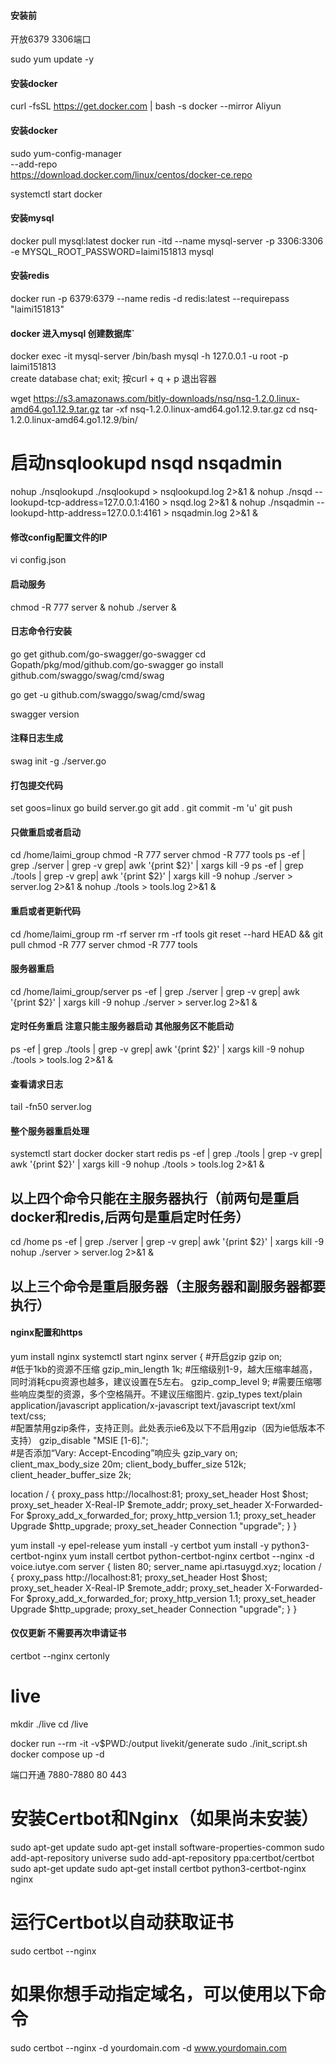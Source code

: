 #### 安装前
开放6379  3306端口

sudo yum update -y

#### 安装docker
curl -fsSL https://get.docker.com | bash -s docker --mirror Aliyun

#### 安装docker
sudo yum-config-manager \
--add-repo \
https://download.docker.com/linux/centos/docker-ce.repo


systemctl start docker

#### 安装mysql
docker pull mysql:latest
docker run -itd --name mysql-server -p 3306:3306 -e MYSQL_ROOT_PASSWORD=laimi151813 mysql

#### 安装redis
docker run -p 6379:6379 --name redis -d redis:latest --requirepass "laimi151813"

#### docker 进入mysql 创建数据库`
docker exec -it mysql-server /bin/bash
mysql -h 127.0.0.1 -u root -p
laimi151813   
create database chat;
exit;
按curl + q + p  退出容器



wget https://s3.amazonaws.com/bitly-downloads/nsq/nsq-1.2.0.linux-amd64.go1.12.9.tar.gz
tar -xf nsq-1.2.0.linux-amd64.go1.12.9.tar.gz
cd nsq-1.2.0.linux-amd64.go1.12.9/bin/


# 启动nsqlookupd  nsqd nsqadmin
nohup ./nsqlookupd ./nsqlookupd > nsqlookupd.log 2>&1 &
nohup ./nsqd --lookupd-tcp-address=127.0.0.1:4160  > nsqd.log 2>&1 &
nohup ./nsqadmin --lookupd-http-address=127.0.0.1:4161  > nsqadmin.log 2>&1 &
 

#### 修改config配置文件的IP
vi config.json

#### 启动服务
chmod -R 777 server & nohub ./server &

#### 日志命令行安装
go get github.com/go-swagger/go-swagger
cd Gopath/pkg/mod/github.com/go-swagger
go install github.com/swaggo/swag/cmd/swag

go get -u github.com/swaggo/swag/cmd/swag

swagger version


#### 注释日志生成
swag init -g ./server.go

#### 打包提交代码
set goos=linux
go build server.go
git add .
git commit -m 'u'
git push

#### 只做重启或者启动
cd /home/laimi_group
chmod -R 777 server
chmod -R 777 tools
ps -ef | grep ./server | grep -v grep| awk '{print $2}' | xargs kill -9
ps -ef | grep ./tools | grep -v grep| awk '{print $2}' | xargs kill -9
nohup ./server > server.log 2>&1 &
nohup ./tools > tools.log 2>&1 &

#### 重启或者更新代码
cd /home/laimi_group
rm -rf server
rm -rf tools
git reset --hard HEAD && git pull
chmod -R 777 server
chmod -R 777 tools

#### 服务器重启
cd /home/laimi_group/server
ps -ef | grep ./server | grep -v grep| awk '{print $2}' | xargs kill -9
nohup ./server > server.log 2>&1 &

#### 定时任务重启 注意只能主服务器启动 其他服务区不能启动
ps -ef | grep ./tools | grep -v grep| awk '{print $2}' | xargs kill -9
nohup ./tools > tools.log 2>&1 &

#### 查看请求日志
tail -fn50 server.log


#### 整个服务器重启处理
systemctl start docker
docker start redis
ps -ef | grep ./tools | grep -v grep| awk '{print $2}' | xargs kill -9
nohup ./tools > tools.log 2>&1 &
## 以上四个命令只能在主服务器执行（前两句是重启docker和redis,后两句是重启定时任务）
cd /home
ps -ef | grep ./server | grep -v grep| awk '{print $2}' | xargs kill -9
nohup ./server > server.log 2>&1 &
## 以上三个命令是重启服务器（主服务器和副服务器都要执行）


#### nginx配置和https
yum install nginx
systemctl start nginx
server {
    #开启gzip
    gzip  on;  
    #低于1kb的资源不压缩
    gzip_min_length 1k;
    #压缩级别1-9，越大压缩率越高，同时消耗cpu资源也越多，建议设置在5左右。
    gzip_comp_level 9;
    #需要压缩哪些响应类型的资源，多个空格隔开。不建议压缩图片.
    gzip_types text/plain application/javascript application/x-javascript text/javascript text/xml text/css;  
    #配置禁用gzip条件，支持正则。此处表示ie6及以下不启用gzip（因为ie低版本不支持）
    gzip_disable "MSIE [1-6]\.";  
    #是否添加“Vary: Accept-Encoding”响应头
    gzip_vary on;
    client_max_body_size 20m;
    client_body_buffer_size 512k;
    client_header_buffer_size 2k;

   location / {
        proxy_pass http://localhost:81;
        proxy_set_header Host $host;
        proxy_set_header X-Real-IP $remote_addr;
        proxy_set_header X-Forwarded-For $proxy_add_x_forwarded_for;
        proxy_http_version 1.1;
        proxy_set_header Upgrade $http_upgrade;
        proxy_set_header Connection "upgrade";
   }
}



yum install -y epel-release
yum install -y certbot
yum install -y python3-certbot-nginx
yum install certbot python-certbot-nginx
certbot --nginx -d voice.iutye.com
server {
    listen 80;
    server_name api.rtasuygd.xyz;
    location / {
        proxy_pass http://localhost:81;
        proxy_set_header Host $host;
        proxy_set_header X-Real-IP $remote_addr;
        proxy_set_header X-Forwarded-For $proxy_add_x_forwarded_for;
        proxy_http_version 1.1;
        proxy_set_header Upgrade $http_upgrade;
        proxy_set_header Connection "upgrade";
    }
}


#### 仅仅更新 不需要再次申请证书
certbot --nginx  certonly

# live
mkdir ./live
cd /live

docker run --rm -it -v$PWD:/output livekit/generate
sudo ./init_script.sh
docker compose up -d

端口开通 7880-7880 80 443








# 安装Certbot和Nginx（如果尚未安装）
sudo apt-get update
sudo apt-get install software-properties-common
sudo add-apt-repository universe
sudo add-apt-repository ppa:certbot/certbot
sudo apt-get update
sudo apt-get install certbot python3-certbot-nginx nginx

# 运行Certbot以自动获取证书
sudo certbot --nginx

# 如果你想手动指定域名，可以使用以下命令
sudo certbot --nginx -d yourdomain.com -d www.yourdomain.com